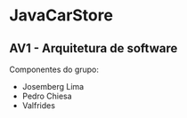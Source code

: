 # JavaCarStore
## AV1 - Arquitetura de software  
  Componentes do grupo:
  * Josemberg Lima
  * Pedro Chiesa
  * Valfrides
